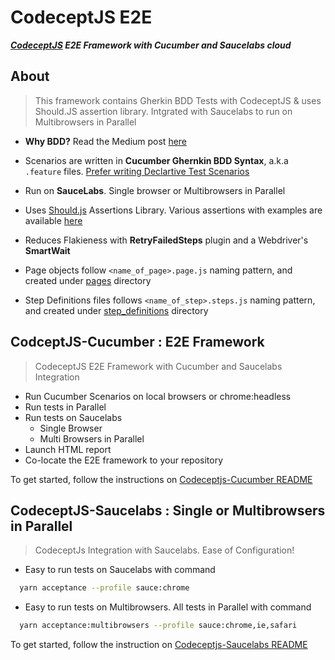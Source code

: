 # CodeceptJS E2E

***[CodeceptJS](https://codecept.io/) E2E Framework with Cucumber and Saucelabs cloud***

## About

> This framework contains Gherkin BDD Tests with CodeceptJS & uses Should.JS assertion library. Intgrated with Saucelabs to run on Multibrowsers in Parallel

* **Why BDD?** Read the Medium post [here](https://hackernoon.com/bdd-in-3-minutes-c3f8fc022237)

* Scenarios are written in **Cucumber Ghernkin BDD Syntax**, a.k.a `.feature` files. [Prefer writing Declartive Test Scenarios](https://wiki.saucelabs.com/display/DOCS/Best+Practice%3A+Imperative+v.+Declarative+Testing+Scenarios)

* Run on **SauceLabs**. Single browser or Multibrowsers in Parallel

* Uses [Should.js](https://shouldjs.github.io/) Assertions Library. Various assertions with examples are available [here](https://github.com/gkushang/codeceptjs-e2e/blob/master/packages/codeceptjs-cucumber/acceptance/step_definitions/search/github.steps.js)

* Reduces Flakieness with **RetryFailedSteps** plugin and a Webdriver's **SmartWait**

* Page objects follow `<name_of_page>.page.js` naming pattern, and created under [pages](https://github.com/gkushang/codeceptjs-e2e/tree/master/packages/codeceptjs-cucumber/acceptance/pages/) directory

* Step Definitions files follows `<name_of_step>.steps.js` naming pattern, and created under [step_definitions](https://github.com/gkushang/codeceptjs-e2e/tree/master/packages/codeceptjs-cucumber/acceptance/step_definitions) directory

## CodceptJS-Cucumber : E2E Framework

> CodeceptJS E2E Framework with Cucumber and Saucelabs Integration

* Run Cucumber Scenarios on local browsers or chrome:headless
* Run tests in Parallel
* Run tests on Saucelabs
  * Single Browser
  * Multi Browsers in Parallel
* Launch HTML report
* Co-locate the E2E framework to your repository

To get started, follow the instructions on [Codeceptjs-Cucumber README](https://github.com/gkushang/codeceptjs-e2e/blob/master/packages/codeceptjs-cucumber/README.md)

## CodeceptJS-Saucelabs : Single or Multibrowsers in Parallel

> CodeceptJs Integration with Saucelabs. Ease of Configuration!

* Easy to run tests on Saucelabs with command 

```bash
  yarn acceptance --profile sauce:chrome
```

* Easy to run tests on Multibrowsers. All tests in Parallel with command 

```bash
  yarn acceptance:multibrowsers --profile sauce:chrome,ie,safari
```

To get started, follow the instruction on [Codeceptjs-Saucelabs README](https://github.com/gkushang/codeceptjs-e2e/tree/master/packages/codeceptjs-saucelabs)
